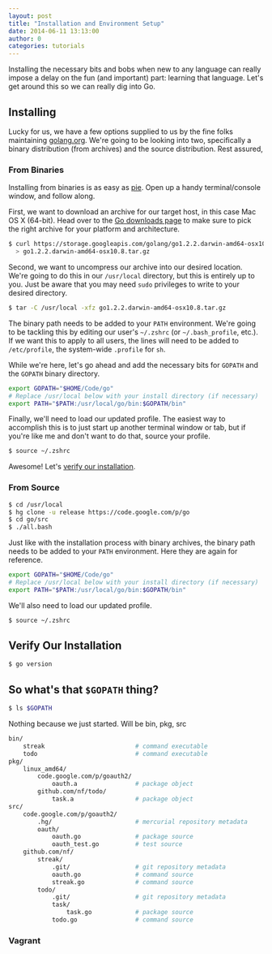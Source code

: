 ```yaml
---
layout: post
title: "Installation and Environment Setup"
date: 2014-06-11 13:13:00
author: 0
categories: tutorials
---
```


Installing the necessary bits and bobs when new to any language can really impose a delay on the fun (and important) part: learning that language. Let's get around this so we can really dig into Go.

## Installing

Lucky for us, we have a few options supplied to us by the fine folks maintaining [golang.org][golang_org]. We're going to be looking into two, specifically a binary distribution (from archives) and the source distribution. Rest assured,

### From Binaries

Installing from binaries is as easy as [pie][weebl_pie]. Open up a handy terminal/console window, and follow along.

First, we want to download an archive for our target host, in this case Mac OS X (64-bit). Head over to the [Go downloads page][go_downloads_page] to make sure to pick the right archive for your platform and architecture.

```bash
$ curl https://storage.googleapis.com/golang/go1.2.2.darwin-amd64-osx10.8.tar.gz \
  > go1.2.2.darwin-amd64-osx10.8.tar.gz
```

Second, we want to uncompress our archive into our desired location. We're going to do this in our `/usr/local` directory, but this is entirely up to you. Just be aware that you may need `sudo` privileges to write to your desired directory.

```bash
$ tar -C /usr/local -xfz go1.2.2.darwin-amd64-osx10.8.tar.gz
```

The binary path needs to be added to your `PATH` environment. We're going to be tackling this by editing our user's `~/.zshrc` (or `~/.bash_profile`, etc.). If we want this to apply to all users, the lines will need to be added to `/etc/profile`, the system-wide `.profile` for `sh`.

While we're here, let's go ahead and add the necessary bits for `GOPATH` and the `GOPATH` binary directory.

```bash
export GOPATH="$HOME/Code/go"
# Replace /usr/local below with your install directory (if necessary)
export PATH="$PATH:/usr/local/go/bin:$GOPATH/bin"
```

Finally, we'll need to load our updated profile. The easiest way to accomplish this is to just start up another terminal window or tab, but if you're like me and don't want to do that, source your profile.

```bash
$ source ~/.zshrc
```

Awesome! Let's [verify our installation](#verify-our-installation).

### From Source

```bash
$ cd /usr/local
$ hg clone -u release https://code.google.com/p/go
$ cd go/src
$ ./all.bash
```

Just like with the installation process with binary archives, the binary path needs to be added to your `PATH` environment. Here they are again for reference.

```bash
export GOPATH="$HOME/Code/go"
# Replace /usr/local below with your install directory (if necessary)
export PATH="$PATH:/usr/local/go/bin:$GOPATH/bin"
```

We'll also need to load our updated profile.

```bash
$ source ~/.zshrc
```

## Verify Our Installation

```bash
$ go version
```

## So what's that `$GOPATH` thing?

```bash
$ ls $GOPATH
```

Nothing because we just started. Will be bin, pkg, src

```bash
bin/
    streak                         # command executable
    todo                           # command executable
pkg/
    linux_amd64/
        code.google.com/p/goauth2/
            oauth.a                # package object
        github.com/nf/todo/
            task.a                 # package object
src/
    code.google.com/p/goauth2/
        .hg/                       # mercurial repository metadata
        oauth/
            oauth.go               # package source
            oauth_test.go          # test source
    github.com/nf/
        streak/
            .git/                  # git repository metadata
            oauth.go               # command source
            streak.go              # command source
        todo/
            .git/                  # git repository metadata
            task/
                task.go            # package source
            todo.go                # command source
```

### Vagrant

[golang_org]:        http://golang.org
[weebl_pie]:         http://www.weebls-stuff.com/wab/pie/
[go_downloads_page]: https://code.google.com/p/go/wiki/Downloads?tm=2